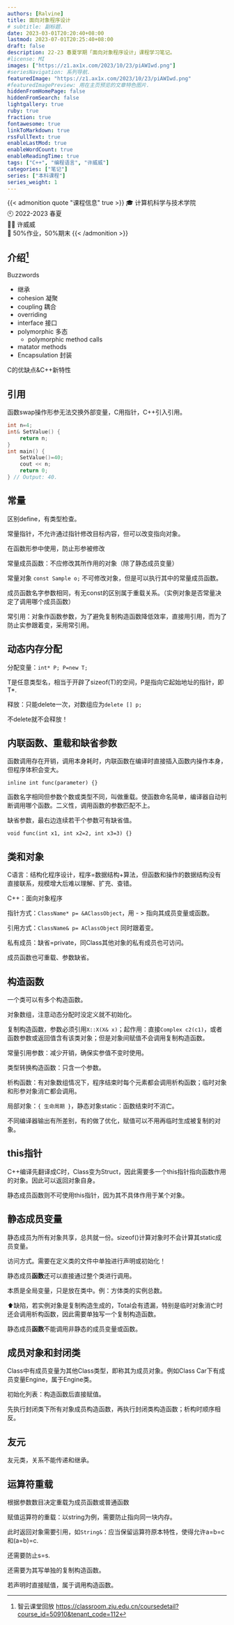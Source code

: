 ```yaml
---
authors: [Ralvine]
title: 面向对象程序设计
# subtitle: 副标题.
date: 2023-03-01T20:20:40+08:00
lastmod: 2023-07-01T20:25:40+08:00
draft: false
description: 22-23 春夏学期「面向对象程序设计」课程学习笔记。
#license: MI
images: ["https://z1.ax1x.com/2023/10/23/piAWIwd.png"]
#seriesNavigation: 系列导航.
featuredImage: "https://z1.ax1x.com/2023/10/23/piAWIwd.png"
#featuredImagePreview: 用在主页预览的文章特色图片.
hiddenFromHomePage: false
hiddenFromSearch: false
lightgallery: true
ruby: true
fraction: true
fontawesome: true
linkToMarkdown: true
rssFullText: true
enableLastMod: true
enableWordCount: true
enableReadingTime: true
tags: ["C++", "编程语言", "许威威"]
categories: ["笔记"]
series: ["本科课程"]
series_weight: 1
---
```


<!--more-->

{{< admonition quote "课程信息" true >}}
🎓 计算机科学与技术学院<br>
🕙 2022-2023 春夏<br>
🧑‍🏫 许威威<br>
📝 50%作业，50%期末
{{< /admonition >}}

## 介绍[^1]

Buzzwords
- 继承
- cohesion 凝聚
- coupling 耦合
- overriding
- interface 接口
- polymorphic 多态
    - polymorphic method calls
- matator methods
- Encapsulation 封装

C的优缺点&C++新特性

## 引用

函数swap操作形参无法交换外部变量，C用指针，C++引入引用。

```c++
int n=4;
int& SetValue() {
    return n;
}
int main() {
    SetValue()=40;
    cout << n;
    return 0;
} // Output: 40.
```

## 常量

区别define，有类型检查。

常量指针，不允许通过指针修改目标内容，但可以改变指向对象。

在函数形参中使用，防止形参被修改

常量成员函数：不应修改其所作用的对象（除了静态成员变量）

常量对象 `const Sample o;` 不可修改对象，但是可以执行其中的常量成员函数。

成员函数名字参数相同，有无const的区别属于重载关系。（实例对象是否常量决定了调用哪个成员函数）

常引用：对象作函数参数，为了避免复制构造函数降低效率，直接用引用，而为了防止实参跟着变，采用常引用。

## 动态内存分配

分配变量：`int* P; P=new T;`

T是任意类型名，相当于开辟了sizeof(T)的空间，P是指向它起始地址的指针，即T*.

释放：只能delete一次，对数组应为`delete [] p;`

不delete就不会释放！

## 内联函数、重载和缺省参数

函数调用存在开销，调用本身耗时，内联函数在编译时直接插入函数内操作本身，但程序体积会变大。

`inline int func(parameter) {}`

函数名字相同但参数个数或类型不同，叫做重载。使函数命名简单，编译器自动判断调用哪个函数。二义性，调用函数的参数匹配不上。

缺省参数，最右边连续若干个参数可有缺省值。

`void func(int x1, int x2=2, int x3=3) {}`

## 类和对象

C语言：结构化程序设计，程序=数据结构+算法，但函数和操作的数据结构没有直接联系，规模增大后难以理解、扩充、查错。

C++：面向对象程序

指针方式：`ClassName* p= &AClassObject`，用 - > 指向其成员变量或函数。

引用方式：`ClassName& p= AClassObject` 同时跟着变。

私有成员：缺省=private，同Class其他对象的私有成员也可访问。

成员函数也可重载、参数缺省。

## 构造函数

一个类可以有多个构造函数。

对象数组，注意动态分配时没定义就不初始化。

复制构造函数，参数必须引用`X::X(X& x)`；起作用：直接`Complex c2(c1)`，或者函数参数或返回值含有该类对象；但是对象间赋值不会调用复制构造函数。

常量引用参数：减少开销，确保实参值不变时使用。

类型转换构造函数：只含一个参数。

析构函数：有对象数组情况下，程序结束时每个元素都会调用析构函数；临时对象和形参对象消亡都会调用。

局部对象：`{ 生命周期 }`，静态对象static：函数结束时不消亡。

不同编译器输出有所差别，有的做了优化，赋值可以不用再临时生成被复制的对象。

## this指针

C++编译先翻译成C时，Class变为Struct，因此需要多一个this指针指向函数作用的对象。因此可以返回对象自身。

静态成员函数则不可使用this指针，因为其不具体作用于某个对象。

## 静态成员变量

静态成员为所有对象共享，总共就一份。sizeof()计算对象时不会计算其static成员变量。

访问方式。需要在定义类的文件中单独进行声明或初始化！

静态成员**函数**还可以直接通过整个类进行调用。

本质是全局变量，只是放在类中。例：方体类的实例总数。

⬆️缺陷，若实例对象是复制构造生成的，Total会有遗漏，特别是临时对象消亡时还会调用析构函数，因此需要单独写一个复制构造函数。

静态成员**函数**不能调用非静态的成员变量或函数。

## 成员对象和封闭类

Class中有成员变量为其他Class类型，即称其为成员对象。例如Class Car下有成员变量Engine，属于Engine类。

初始化列表：构造函数后直接赋值。

先执行封闭类下所有对象成员构造函数，再执行封闭类构造函数；析构时顺序相反。

## 友元

友元类，关系不能传递和继承。

## 运算符重载

根据参数数目决定重载为成员函数或普通函数

赋值运算符的重载：以string为例，需要防止指向同一块内存。

此时返回对象需要引用，如`String&`：应当保留运算符原本特性，使得允许a=b=c和(a=b)=c.

还需要防止s=s.

还需要为其写单独的复制构造函数。

若声明时直接赋值，属于调用构造函数。

[^1]: 智云课堂回放 https://classroom.zju.edu.cn/coursedetail?course_id=50910&tenant_code=112
[^2]: 面向对象MOOC https://www.bilibili.com/video/BV1ob411q7vb/
[^3]: 笔记 @Ryan
